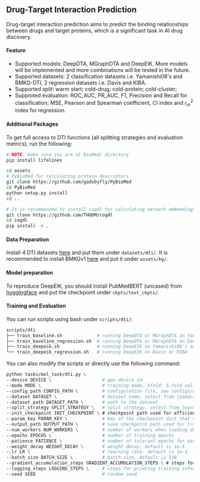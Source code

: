 ## Drug-Target Interaction Prediction
Drug-target interaction prediction aims to predict the binding relationships between drugs and target proteins, which is a significant task in AI drug discovery.  

#### Feature

- Supported models: DeepDTA, MGraphDTA and DeepEIK. More models will be implemented and more combinations will be tested in the future.
- Supported datasets: 2 classification datasets i.e. Yamanishi08's and BMKG-DTI, 2 regression datasets i.e. Davis and KIBA.
- Supported split: warm start; cold-drug; cold-protein; cold-cluster;
- Supproted evaluation: ROC_AUC, PR_AUC, F1, Precision and Recall for classification; MSE, Pearson and Spearman coefficient, CI index and $r_m^2$ index for regression.

#### Additional Packages

To get full access to DTI functions (all splitting strategies and evaluation metrics), run the following:

```bash
# NOTE: make sure you are at BioMed/ directory
pip install lifelines

cd assets
# PyBioMed for calculating protein descriptors
git clone https://github.com/gadsbyfly/PyBioMed
cd PyBioMed
python setup.py install
cd ..

# It is recommended to install cogdl for calculating network embeddings if you want to reproduce DeepEIK
git clone https://github.com/THUDM/cogdl
cd cogdl
pip install -e .
```

#### Data Preparation

Install 4 DTI datasets [here]() and put them under `datasets/dti/`. It is recommended to install BMKGv1 [here]() and put it under `assets/kg/`.

#### Model preparation

To reproduce DeepEIK, you should install PubMedBERT (uncased) from [huggingface](https://huggingface.co/microsoft/BiomedNLP-PubMedBERT-base-uncased-abstract-fulltext) and put the checkpoint under `ckpts/text_ckpts/`. 

#### Training and Evaluation

You can run scripts using bash under `scripts/dti/`:

```bash
scripts/dti
├── train_baseline.sh             # running DeepDTA or MGraphDTA on Yamanishi08's and BMKG-DTI under 4 settings
├── train_baseline_regression.sh  # running DeepDTA or MGraphDTA on Davis or KIBA
├── train_deepeik.sh              # running DeepEIK on Yamanishi08's and BMKG-DTI under 4 settings
└── train_deepeik_regression.sh   # running DeepEIK on Davis or KIBA
```

You can also modify the scripts or directly use the following command:

```bash
python tasks/mol_task/dti.py \
--device DEVICE \                   # gpu device id
--mode MODE \                       # training mode, kfold: 5-fold validation, train: train-test
--config_path CONFIG_PATH \         # configuration file, see configs/dti/ for more details
--dataset DATASET \                 # dataset name, select from [yamanishi08, bmkg-dti, davis, kiba]
--dataset_path DATASET_PATH \       # path to the dataset
--split_strategy SPLIT_STRATEGY \   # split strategy, select from [warm, cold-drug, cold-protein, cold-cluster]
--init_checkpoint INIT_CHECKPOINT \ # checkpoint path used for efficient validation
--param_key PARAM_KEY \             # key of the checkpoint dict that contains model parameters
--output_path OUTPUT_PATH \         # save checkpoint path used for training
--num_workers NUM_WORKERS \         # number of workers when loading data
--epochs EPOCHS \                   # number of training epochs
--patience PATIENCE \               # number of tolerant epochs for early-stopping
--weight_decay WEIGHT_DECAY \       # weight decay, default is 1e-5
--lr LR \                           # learning rate, default is 1e-3
--batch_size BATCH_SIZE \           # batch size, default is 128
--gradient_accumulation_steps GRADIENT_ACCUMULATION_STEPS \ # steps for gradient accumulation
--logging_steps LOGGING_STEPS \     # steps for printing training information
--seed SEED                         # random seed
```

